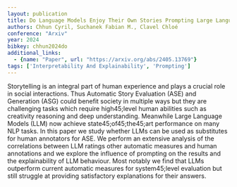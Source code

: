 ```yaml
---
layout: publication
title: Do Language Models Enjoy Their Own Stories Prompting Large Language Models For Automatic Story Evaluation
authors: Chhun Cyril, Suchanek Fabian M., Clavel Chloé
conference: "Arxiv"
year: 2024
bibkey: chhun2024do
additional_links:
  - {name: "Paper", url: "https://arxiv.org/abs/2405.13769"}
tags: ['Interpretability And Explainability', 'Prompting']
---
```

Storytelling is an integral part of human experience and plays a crucial role in social interactions. Thus Automatic Story Evaluation (ASE) and Generation (ASG) could benefit society in multiple ways but they are challenging tasks which require high45;level human abilities such as creativity reasoning and deep understanding. Meanwhile Large Language Models (LLM) now achieve state45;of45;the45;art performance on many NLP tasks. In this paper we study whether LLMs can be used as substitutes for human annotators for ASE. We perform an extensive analysis of the correlations between LLM ratings other automatic measures and human annotations and we explore the influence of prompting on the results and the explainability of LLM behaviour. Most notably we find that LLMs outperform current automatic measures for system45;level evaluation but still struggle at providing satisfactory explanations for their answers.
